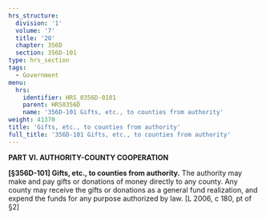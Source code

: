 ```yaml
---
hrs_structure:
  division: '1'
  volume: '7'
  title: '20'
  chapter: 356D
  section: 356D-101
type: hrs_section
tags:
  - Government
menu:
  hrs:
    identifier: HRS_0356D-0101
    parent: HRS0356D
    name: '356D-101 Gifts, etc., to counties from authority'
weight: 41370
title: 'Gifts, etc., to counties from authority'
full_title: '356D-101 Gifts, etc., to counties from authority'
---
```

**PART VI. AUTHORITY-COUNTY COOPERATION**

**[§356D-101] Gifts, etc., to counties from authority.** The authority may make and pay gifts or donations of money directly to any county. Any county may receive the gifts or donations as a general fund realization, and expend the funds for any purpose authorized by law. [L 2006, c 180, pt of §2]